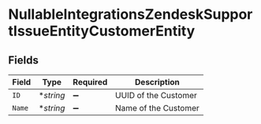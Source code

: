 # NullableIntegrationsZendeskSupportIssueEntityCustomerEntity


## Fields

| Field                | Type                 | Required             | Description          |
| -------------------- | -------------------- | -------------------- | -------------------- |
| `ID`                 | **string*            | :heavy_minus_sign:   | UUID of the Customer |
| `Name`               | **string*            | :heavy_minus_sign:   | Name of the Customer |